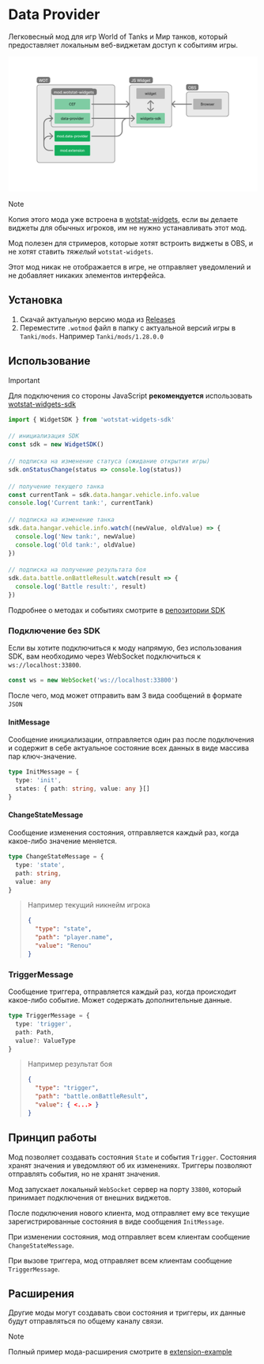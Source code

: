 # Data Provider

Легковесный мод для игр World of Tanks и Мир танков, который предоставляет локальным веб-виджетам доступ к событиям игры.

![](.github/data-provider.png)

> [!NOTE]
> Копия этого мода уже встроена в [wotstat-widgets](https://github.com/WOT-STAT/wotstat-widgets), если вы делаете виджеты для обычных игроков, им не нужно устанавливать этот мод.

Мод полезен для стримеров, которые хотят встроить виджеты в OBS, и не хотят ставить *тяжелый* `wotstat-widgets`.

Этот мод никак не отображается в игре, не отправляет уведомлений и не добавляет никаких элементов интерфейса.

## Установка
1. Скачай актуальную версию мода из [Releases](https://github.com/WOT-STAT/data-provider/releases/latest)
2. Переместите `.wotmod` файл в папку с актуальной версий игры в `Tanki/mods`. Например `Tanki/mods/1.28.0.0`

## Использование

> [!IMPORTANT]
> Для подключения со стороны JavaScript **рекомендуется** использовать [wotstat-widgets-sdk](https://www.npmjs.com/package/wotstat-widgets-sdk)

```typescript
import { WidgetSDK } from 'wotstat-widgets-sdk'

// инициализация SDK
const sdk = new WidgetSDK()

// подписка на изменение статуса (ожидание открытия игры)
sdk.onStatusChange(status => console.log(status))

// получение текущего танка
const currentTank = sdk.data.hangar.vehicle.info.value
console.log('Current tank:', currentTank)

// подписка на изменение танка
sdk.data.hangar.vehicle.info.watch((newValue, oldValue) => {
  console.log('New tank:', newValue)
  console.log('Old tank:', oldValue)
})

// подписка на получение результата боя
sdk.data.battle.onBattleResult.watch(result => {
  console.log('Battle result:', result)
})
```

Подробнее о методах и событиях смотрите в [репозитории SDK](https://www.npmjs.com/package/wotstat-widgets-sdk)

### Подключение без SDK

Если вы хотите подключиться к моду напрямую, без использования SDK, вам необходимо через WebSocket подключиться к `ws://localhost:33800`.

```typescript
const ws = new WebSocket('ws://localhost:33800')
```

После чего, мод может отправить вам 3 вида сообщений в формате `JSON`

#### InitMessage
Сообщение инициализации, отправляется один раз после подключения и содержит в себе актуальное состояние всех данных в виде массива пар ключ-значение. 
```typescript
type InitMessage = {
  type: 'init',
  states: { path: string, value: any }[]
}
```

#### ChangeStateMessage
Сообщение изменения состояния, отправляется каждый раз, когда какое-либо значение меняется.

```typescript
type ChangeStateMessage = {
  type: 'state',
  path: string,
  value: any
}
```

> Например текущий никнейм игрока
> ```json
> {
>   "type": "state",
>   "path": "player.name",
>   "value": "Renou"
> }
> ```

### TriggerMessage
Сообщение триггера, отправляется каждый раз, когда происходит какое-либо событие. Может содержать дополнительные данные.

```typescript
type TriggerMessage = {
  type: 'trigger',
  path: Path,
  value?: ValueType
}
```

> Например результат боя
> ```json
> {
>   "type": "trigger",
>   "path": "battle.onBattleResult",
>   "value": { <...> }
> }
> ```


## Принцип работы

Мод позволяет создавать состояния `State` и события `Trigger`. Состояния хранят значения и уведомляют об их изменениях. Триггеры позволяют отправлять события, но не хранят значения.

Мод запускает локальный `WebSocket` сервер на порту `33800`, который принимает подключения от внешних виджетов.

После подключения нового клиента, мод отправляет ему все текущие зарегистрированные состояния в виде сообщения `InitMessage`.

При изменении состояния, мод отправляет всем клиентам сообщение `ChangeStateMessage`.

При вызове триггера, мод отправляет всем клиентам сообщение `TriggerMessage`.


## Расширения

Другие моды могут создавать свои состояния и триггеры, их данные будут отправляться по общему каналу связи.

> [!NOTE]
> Полный пример мода-расширения смотрите в [extension-example](./extension-example/README.md)

